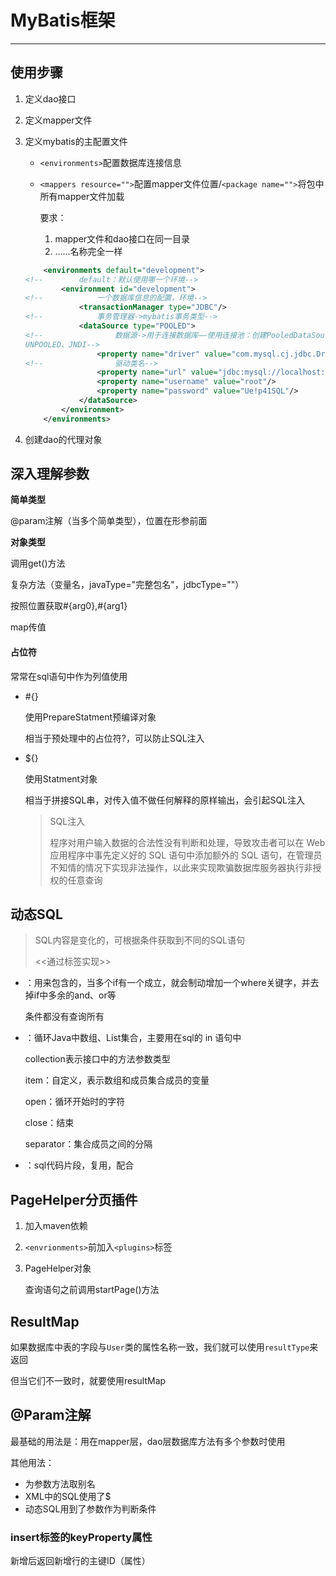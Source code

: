 # MyBatis框架

---

## 使用步骤

1. 定义dao接口

2. 定义mapper文件

3. 定义mybatis的主配置文件

   * `<environments>`配置数据库连接信息

   * `<mappers resource="">`配置mapper文件位置/`<package name="">`将包中所有mapper文件加载

     要求：

     1. mapper文件和dao接口在同一目录
     2. ……名称完全一样

   ```xml
       <environments default="development">
   <!--        default：默认使用哪一个环境-->
           <environment id="development">
   <!--            一个数据库信息的配置，环境-->
               <transactionManager type="JDBC"/>
   <!--            事务管理器->mybatis事务类型-->
               <dataSource type="POOLED">
   <!--                数据源->用于连接数据库——使用连接池：创建PooledDataSource类管理Connection连接对象
   UNPOOLED、JNDI-->
                   <property name="driver" value="com.mysql.cj.jdbc.Driver"/>
   <!--                驱动类名-->
                   <property name="url" value="jdbc:mysql://localhost:3306/mybatis"/>
                   <property name="username" value="root"/>
                   <property name="password" value="Ue!p41SQL"/>
               </dataSource>
           </environment>
       </environments>
   ```

   

4. 创建dao的代理对象

## 深入理解参数

**简单类型**

@param注解（当多个简单类型），位置在形参前面

**对象类型**

调用get()方法

复杂方法（变量名，javaType="完整包名"，jdbcType=""）

按照位置获取#{arg0},#{arg1}

map传值

#### 占位符

常常在sql语句中作为列值使用

* #{}

  使用PrepareStatment预编译对象

  相当于预处理中的占位符?，可以防止SQL注入

* ${}

  使用Statment对象

  相当于拼接SQL串，对传入值不做任何解释的原样输出，会引起SQL注入

  > SQL注入
  >
  > 程序对用户输入数据的合法性没有判断和处理，导致攻击者可以在 Web 应用程序中事先定义好的 SQL 语句中添加额外的 SQL 语句，在管理员不知情的情况下实现非法操作，以此来实现欺骗数据库服务器执行非授权的任意查询

## 动态SQL

> SQL内容是变化的，可根据条件获取到不同的SQL语句
>
> <<通过标签实现>>

* <where>：用来包含<if>的，当多个if有一个成立，<where>就会制动增加一个where关键字，并去掉if中多余的and、or等

  条件都没有查询所有

* <foreach>：循环Java中数组、List集合，主要用在sql的 in 语句中

  collection表示接口中的方法参数类型

  item：自定义，表示数组和成员集合成员的变量

  open：循环开始时的字符

  close：结束

  separator：集合成员之间的分隔

* <sql id="">：sql代码片段，复用，配合<include refid="">



## PageHelper分页插件

1. 加入maven依赖

2. `<envrionments>`前加入`<plugins>`标签

3. PageHelper对象

   查询语句之前调用startPage()方法



## ResultMap

如果数据库中表的字段与`User`类的属性名称一致，我们就可以使用`resultType`来返回

但当它们不一致时，就要使用resultMap



## @Param注解

最基础的用法是：用在mapper层，dao层数据库方法有多个参数时使用

其他用法：

* 为参数方法取别名
* XML中的SQL使用了$
* 动态SQL用到了参数作为判断条件

### insert标签的keyProperty属性

新增后返回新增行的主键ID（属性）
